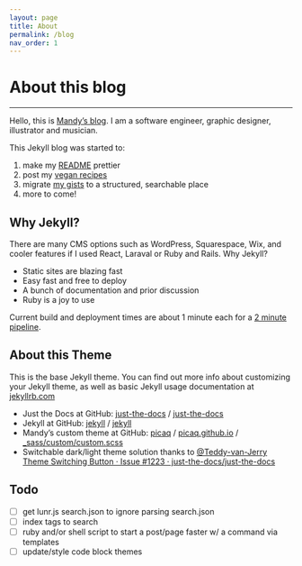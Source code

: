 ```yaml
---
layout: page
title: About
permalink: /blog
nav_order: 1
---
```


# About this blog

---

Hello, this is [Mandy’s blog](/blog). I am a software engineer, graphic designer, illustrator and musician.

This Jekyll blog was started to:
1. make my [README](/#picaqgithubio) prettier
2. post my [vegan recipes](/blog/food/recipes)
3. migrate [my gists](https://gist.github.com/picaq) to a structured, searchable place
4. more to come!

## Why Jekyll?

There are many CMS options such as WordPress, Squarespace, Wix, and cooler features if I used React, Laraval or Ruby and Rails. 
Why Jekyll?

- Static sites are blazing fast
- Easy fast and free to deploy
- A bunch of documentation and prior discussion
- Ruby is a joy to use

Current build and deployment times are about 1 minute each for a [2 minute pipeline](https://github.com/picaq/picaq.github.io/actions).

## About this Theme

This is the base Jekyll theme. You can find out more info about customizing your Jekyll theme, as well as basic Jekyll usage documentation at [jekyllrb.com](https://jekyllrb.com/)

<!-- - Minima at GitHub:
[jekyll][jekyll-organization] /
[minima](https://github.com/jekyll/minima) -->

- Just the Docs at GitHub:
[just-the-docs][just-the-docs-organization] /
[just-the-docs](https://github.com/just-the-docs/just-the-docs)
- Jekyll at GitHub:
[jekyll][jekyll-organization] /
[jekyll](https://github.com/jekyll/jekyll)
- Mandy’s custom theme at GitHub:
[picaq][picaq-org] /
[picaq.github.io](https://github.com/picaq/picaq.github.io) / [_sass/custom/custom.scss](https://github.com/picaq/picaq.github.io/blob/master/_sass/custom/custom.scss)
- Switchable dark/light theme solution thanks to [@Teddy-van-Jerry](https://github.com/Teddy-van-Jerry)<br>
[Theme Switching Button · Issue #1223 · just-the-docs/just-the-docs](https://github.com/just-the-docs/just-the-docs/issues/1223) 

## Todo
- [ ] get lunr.js search.json to ignore parsing search.json
- [ ] index tags to search
- [ ] ruby and/or shell script to start a post/page faster w/ a command via templates
- [ ] update/style code block themes

[jekyll-organization]: https://github.com/jekyll
[just-the-docs-organization]: https://github.com/just-the-docs
[picaq-org]: https://github.com/picaq
